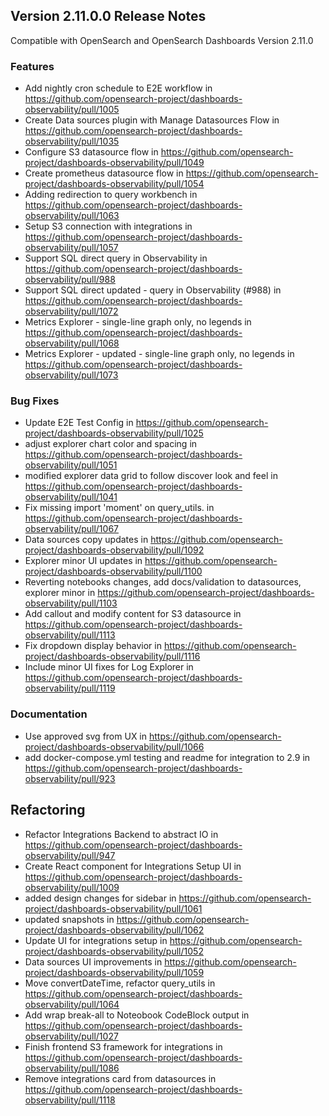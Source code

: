 ## Version 2.11.0.0 Release Notes

Compatible with OpenSearch and OpenSearch Dashboards Version 2.11.0

### Features
* Add nightly cron schedule to E2E workflow in https://github.com/opensearch-project/dashboards-observability/pull/1005
* Create Data sources plugin with Manage Datasources Flow in https://github.com/opensearch-project/dashboards-observability/pull/1035
* Configure S3 datasource flow  in https://github.com/opensearch-project/dashboards-observability/pull/1049
* Create prometheus datasource flow  in https://github.com/opensearch-project/dashboards-observability/pull/1054
* Adding redirection to query workbench in https://github.com/opensearch-project/dashboards-observability/pull/1063
* Setup S3 connection with integrations in https://github.com/opensearch-project/dashboards-observability/pull/1057
* Support SQL direct query in Observability in https://github.com/opensearch-project/dashboards-observability/pull/988
* Support SQL direct updated - query in Observability (#988) in https://github.com/opensearch-project/dashboards-observability/pull/1072
* Metrics Explorer - single-line graph only, no legends in https://github.com/opensearch-project/dashboards-observability/pull/1068
* Metrics Explorer - updated - single-line graph only, no legends in https://github.com/opensearch-project/dashboards-observability/pull/1073

### Bug Fixes
* Update E2E Test Config in https://github.com/opensearch-project/dashboards-observability/pull/1025
* adjust explorer chart color and spacing in https://github.com/opensearch-project/dashboards-observability/pull/1051
* modified explorer data grid to follow discover look and feel in https://github.com/opensearch-project/dashboards-observability/pull/1041
* Fix missing import 'moment' on query_utils. in https://github.com/opensearch-project/dashboards-observability/pull/1067
* Data sources copy updates  in https://github.com/opensearch-project/dashboards-observability/pull/1092
* Explorer minor UI updates  in https://github.com/opensearch-project/dashboards-observability/pull/1100
* Reverting notebooks changes, add docs/validation to datasources, explorer minor in https://github.com/opensearch-project/dashboards-observability/pull/1103
* Add callout and modify content for S3 datasource  in https://github.com/opensearch-project/dashboards-observability/pull/1113
* Fix dropdown display behavior  in https://github.com/opensearch-project/dashboards-observability/pull/1116
* Include minor UI fixes for Log Explorer  in https://github.com/opensearch-project/dashboards-observability/pull/1119

### Documentation
* Use approved svg from UX in https://github.com/opensearch-project/dashboards-observability/pull/1066
* add docker-compose.yml testing and readme for integration to 2.9 in https://github.com/opensearch-project/dashboards-observability/pull/923

## Refactoring
* Refactor Integrations Backend to abstract IO  in https://github.com/opensearch-project/dashboards-observability/pull/947
* Create React component for Integrations Setup UI  in https://github.com/opensearch-project/dashboards-observability/pull/1009
* added design changes for sidebar  in https://github.com/opensearch-project/dashboards-observability/pull/1061
* updated snapshots  in https://github.com/opensearch-project/dashboards-observability/pull/1062
* Update UI for integrations setup in https://github.com/opensearch-project/dashboards-observability/pull/1052
* Data sources UI improvements  in https://github.com/opensearch-project/dashboards-observability/pull/1059
* Move convertDateTime, refactor query_utils in https://github.com/opensearch-project/dashboards-observability/pull/1064
* Add wrap break-all to Noteobook CodeBlock output  in https://github.com/opensearch-project/dashboards-observability/pull/1027
* Finish frontend S3 framework for integrations in https://github.com/opensearch-project/dashboards-observability/pull/1086
* Remove integrations card from datasources  in https://github.com/opensearch-project/dashboards-observability/pull/1118
